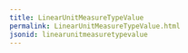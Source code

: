 ```yaml
---
title: LinearUnitMeasureTypeValue
permalink: LinearUnitMeasureTypeValue.html
jsonid: linearunitmeasuretypevalue
---
```


